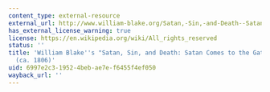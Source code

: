 ```yaml
---
content_type: external-resource
external_url: http://www.william-blake.org/Satan,-Sin,-and-Death--Satan-Comes-to-the-Gates-of-Hell.html
has_external_license_warning: true
license: https://en.wikipedia.org/wiki/All_rights_reserved
status: ''
title: 'William Blake''s "Satan, Sin, and Death: Satan Comes to the Gates of Hell"
  (ca. 1806)'
uid: 6997e2c3-1952-4beb-ae7e-f6455f4ef050
wayback_url: ''
---
```

